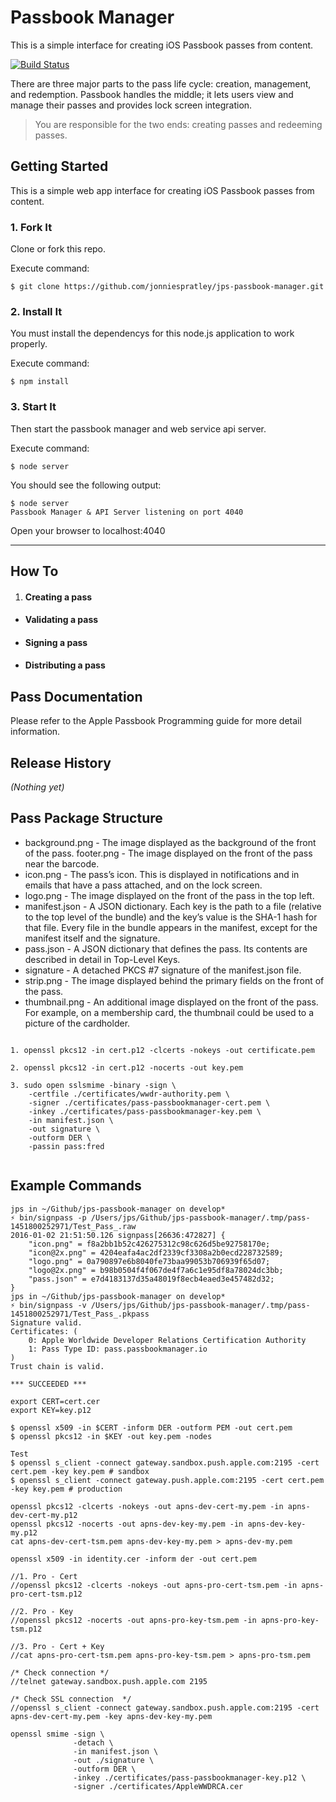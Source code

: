# Passbook Manager
This is a simple interface for creating iOS Passbook passes from content.


[![Build Status](https://travis-ci.org/jonniespratley/jps-passbook-manager.svg?branch=develop)](https://travis-ci.org/jonniespratley/jps-passbook-manager)

There are three major parts to the pass life cycle: creation, management, and redemption.
Passbook handles the middle; it lets users view and manage their passes and provides lock screen integration.

> You are responsible for the two ends: creating passes and redeeming passes.




## Getting Started
This is a simple web app interface for creating iOS Passbook passes from content.


### 1. Fork It
Clone or fork this repo.

Execute command:

	$ git clone https://github.com/jonniespratley/jps-passbook-manager.git


### 2. Install It
You must install the dependencys for this node.js application to work properly.

Execute command:

	$ npm install


### 3. Start It
Then start the passbook manager and web service api server.

Execute command:

	$ node server

You should see the following output:

	$ node server
	Passbook Manager & API Server listening on port 4040

Open your browser to localhost:4040

----

## How To


1. #### Creating a pass

* #### Validating a pass

* #### Signing a pass

* #### Distributing a pass


## Pass Documentation
Please refer to the Apple Passbook Programming guide for more detail information.

## Release History
_(Nothing yet)_



## Pass Package Structure


* background.png - The image displayed as the background of the front of the pass.
footer.png - The image displayed on the front of the pass near the barcode.
* icon.png - The pass’s icon. This is displayed in notifications and in emails that have a pass attached, and on the lock screen.
* logo.png - The image displayed on the front of the pass in the top left.
* manifest.json - A JSON dictionary. Each key is the path to a file (relative to the top level of the bundle) and the key’s value is the SHA-1 hash for that file. Every file in the bundle appears in the manifest, except for the manifest itself and the signature.
* pass.json - A JSON dictionary that defines the pass. Its contents are described in detail in Top-Level Keys.
* signature - A detached PKCS #7 signature of the manifest.json file.
* strip.png - The image displayed behind the primary fields on the front of the pass.
* thumbnail.png - An additional image displayed on the front of the pass. For example, on a membership card, the thumbnail could be used to a picture of the cardholder.



```

1. openssl pkcs12 -in cert.p12 -clcerts -nokeys -out certificate.pem

2. openssl pkcs12 -in cert.p12 -nocerts -out key.pem

3. sudo open sslsmime -binary -sign \
	-certfile ./certificates/wwdr-authority.pem \
	-signer ./certificates/pass-passbookmanager-cert.pem \
	-inkey ./certificates/pass-passbookmanager-key.pem \
	-in manifest.json \
	-out signature \
	-outform DER \
	-passin pass:fred


```





## Example Commands

```
jps in ~/Github/jps-passbook-manager on develop*
⚡ bin/signpass -p /Users/jps/Github/jps-passbook-manager/.tmp/pass-1451800252971/Test_Pass_.raw
2016-01-02 21:51:50.126 signpass[26636:472827] {
    "icon.png" = f8a2bb1b52c426275312c98c626d5be92758170e;
    "icon@2x.png" = 4204eafa4ac2df2339cf3308a2b0ecd228732589;
    "logo.png" = 0a790897e6b8040fe73baa99053b706939f65d07;
    "logo@2x.png" = b98b0504f4f067de4f7a6c1e95df8a78024dc3bb;
    "pass.json" = e7d4183137d35a48019f8ecb4eaed3e457482d32;
}
jps in ~/Github/jps-passbook-manager on develop*
⚡ bin/signpass -v /Users/jps/Github/jps-passbook-manager/.tmp/pass-1451800252971/Test_Pass_.pkpass
Signature valid.
Certificates: (
	0: Apple Worldwide Developer Relations Certification Authority
	1: Pass Type ID: pass.passbookmanager.io
)
Trust chain is valid.

*** SUCCEEDED ***
```



```
export CERT=cert.cer
export KEY=key.p12

$ openssl x509 -in $CERT -inform DER -outform PEM -out cert.pem
$ openssl pkcs12 -in $KEY -out key.pem -nodes

Test
$ openssl s_client -connect gateway.sandbox.push.apple.com:2195 -cert cert.pem -key key.pem # sandbox
$ openssl s_client -connect gateway.push.apple.com:2195 -cert cert.pem -key key.pem # production
```


```
openssl pkcs12 -clcerts -nokeys -out apns-dev-cert-my.pem -in apns-dev-cert-my.p12
openssl pkcs12 -nocerts -out apns-dev-key-my.pem -in apns-dev-key-my.p12
cat apns-dev-cert-tsm.pem apns-dev-key-my.pem > apns-dev-my.pem

openssl x509 -in identity.cer -inform der -out cert.pem

//1. Pro - Cert
//openssl pkcs12 -clcerts -nokeys -out apns-pro-cert-tsm.pem -in apns-pro-cert-tsm.p12

//2. Pro - Key
//openssl pkcs12 -nocerts -out apns-pro-key-tsm.pem -in apns-pro-key-tsm.p12

//3. Pro - Cert + Key
//cat apns-pro-cert-tsm.pem apns-pro-key-tsm.pem > apns-pro-tsm.pem

/* Check connection */
//telnet gateway.sandbox.push.apple.com 2195

/* Check SSL connection  */
//openssl s_client -connect gateway.sandbox.push.apple.com:2195 -cert apns-dev-cert-my.pem -key apns-dev-key-my.pem
```


```
openssl smime -sign \
              -detach \
              -in manifest.json \
              -out ./signature \
              -outform DER \
              -inkey ./certificates/pass-passbookmanager-key.p12 \
              -signer ./certificates/AppleWWDRCA.cer
```
